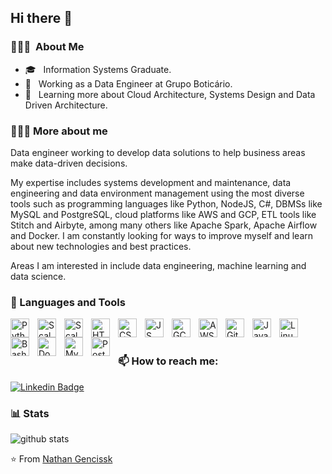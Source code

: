 ## Hi there 👋

### 👨🏻‍💻 &nbsp;About Me

- 🎓 &nbsp; Information Systems Graduate.
- 💼 &nbsp; Working as a Data Engineer at Grupo Boticário.
- 🌱 &nbsp; Learning more about Cloud Architecture, Systems Design and Data Driven Architecture.


### 👨🏻‍💻 More about me
Data engineer working to develop data solutions to help business areas make data-driven decisions.

My expertise includes systems development and maintenance, data engineering and data environment management using the most diverse tools such as programming languages like Python, NodeJS, C#, DBMSs like MySQL and PostgreSQL, cloud platforms like AWS and GCP, ETL tools like Stitch and Airbyte, among many others like Apache Spark, Apache Airflow and Docker. I am constantly looking for ways to improve myself and learn about new technologies and best practices.

Areas I am interested in include data engineering, machine learning and data science.

### 🧰 Languages and Tools

<img align="left" alt="Python" width="30px" style="padding-right:10px;" src="https://cdn.jsdelivr.net/gh/devicons/devicon/icons/python/python-original.svg"/>
<img align="left" alt="Scala" width="30px" style="padding-right:10px;" src="https://cdn.jsdelivr.net/gh/devicons/devicon/icons/scala/scala-original.svg" />
<img align="left" alt="Scala" width="30px" style="padding-right:10px;" src="https://cdn.jsdelivr.net/gh/devicons/devicon/icons/csharp/csharp-original.svg" />
<img align="left" alt="HTML" width="30px" style="padding-right:10px;" src="https://cdn.jsdelivr.net/gh/devicons/devicon/icons/html5/html5-plain.svg" />
<img align="left" alt="CSS" width="30px" style="padding-right:10px;" src="https://cdn.jsdelivr.net/gh/devicons/devicon/icons/css3/css3-plain.svg" />
<img align="left" alt="JS" width="30px" style="padding-right:10px;" src="https://cdn.jsdelivr.net/gh/devicons/devicon/icons/javascript/javascript-plain.svg" />
<img align="left" alt="GCP" width="30px" style="padding-right:10px;" src="https://cdn.jsdelivr.net/gh/devicons/devicon/icons/googlecloud/googlecloud-original.svg" />
<img align="left" alt="AWS" width="30px" style="padding-right:10px;" src="https://cdn.jsdelivr.net/gh/devicons/devicon/icons/amazonwebservices/amazonwebservices-original.svg" />
<img align="left" alt="Git" width="30px" style="padding-right:10px;" src="https://cdn.jsdelivr.net/gh/devicons/devicon/icons/git/git-original.svg" />
<img align="left" alt="Java" width="30px" style="padding-right:10px;" src="https://cdn.jsdelivr.net/gh/devicons/devicon/icons/github/github-original.svg" />
<img align="left" alt="Linux" width="30px" style="padding-right:10px;" src="https://cdn.jsdelivr.net/gh/devicons/devicon/icons/linux/linux-original.svg" />
<img align="left" alt="Bash" width="30px" style="padding-right:10px;" src="https://cdn.jsdelivr.net/gh/devicons/devicon/icons/bash/bash-original.svg" />
<img align="left" alt="Docker" width="30px" style="padding-right:10px;" src="https://cdn.jsdelivr.net/gh/devicons/devicon/icons/docker/docker-original.svg" />
<img align="left" alt="Mysql" width="30px" style="padding-right:10px;" src="https://cdn.jsdelivr.net/gh/devicons/devicon/icons/mysql/mysql-original.svg" />
<img align="left" alt="Postgres" width="30px" style="padding-right:10px;" src="https://cdn.jsdelivr.net/gh/devicons/devicon/icons/postgresql/postgresql-original.svg" />
<br />
<br />

### 📫 How to reach me:

[![Linkedin Badge](https://img.shields.io/badge/-nathangngencissk-blue?style=flat-square&logo=Linkedin&logoColor=white&link=https://www.linkedin.com/in/nathangngencissk//)](https://www.linkedin.com/in/nathangngencissk/)

### 📊 Stats

![github stats](https://github-readme-stats.vercel.app/api?username=nathangngencissk&show_icons=true)


⭐️ From [Nathan Gencissk](https://github.com/nathangngencissk)
